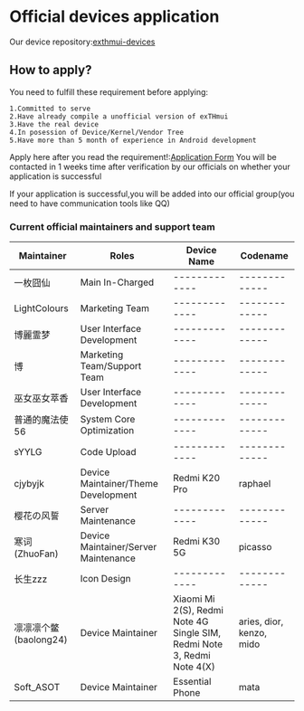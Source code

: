 # Official devices application
Our device repository:[exthmui-devices
](https://github.com/exthmui-devices)

## How to apply?
You need to fulfill these requirement before applying:  

    1.Committed to serve  
    2.Have already compile a unofficial version of exTHmui  
    3.Have the real device  
    4.In posession of Device/Kernel/Vendor Tree 
    5.Have more than 5 month of experience in Android development 


Apply here after you read the requirement!:[Application Form](https://www.wjx.top/m/55305674.aspx)
You will be contacted in 1 weeks time after verification by our officials on whether your application is successful

If your application is successful,you will be added into our official group(you need to have communication tools like QQ)

### Current official maintainers and support team
| Maintainer  | Roles | Device Name | Codename |
| ------------- | ------------- | ------------- | ------------- |
| 一枚囧仙 | Main In-Charged | ------------- | ------------- |
| LightColours | Marketing Team | ------------- | ------------- |
| 博麗霊梦 | User Interface Development  | ------------- | ------------- |
| 博 | Marketing Team/Support  Team  | ------------- | ------------- |
| 巫女巫女萃香 | User Interface Development  | ------------- | ------------- |
| 普通的魔法使56 | System Core Optimization  | ------------- | ------------- |
| sYYLG | Code Upload  | ------------- | ------------- |
| cjybyjk  | Device Maintainer/Theme Development | Redmi K20 Pro | raphael |
| 樱花の风誓 | Server Maintenance  | ------------- | ------------- |
| 寒词(ZhuoFan) | Device Maintainer/Server Maintenance | Redmi K30 5G | picasso |
| 长生zzz  | Icon Design | ------------- | ------------- |
| 凛凛凛个鳖(baolong24) | Device Maintainer | Xiaomi Mi 2(S), Redmi Note 4G Single SIM, Redmi Note 3, Redmi Note 4(X) | aries, dior, kenzo, mido |
| Soft_ASOT | Device Maintainer | Essential Phone | mata |
